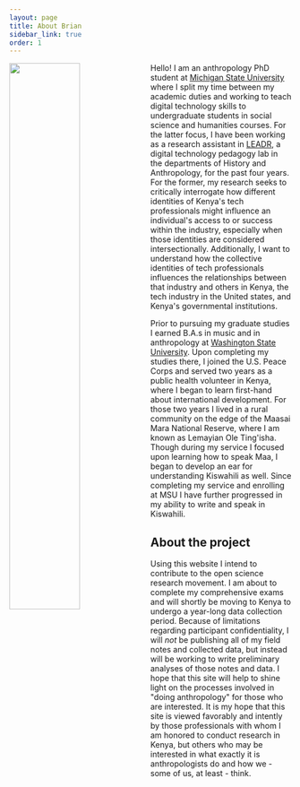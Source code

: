 ```yaml
---
layout: page
title: About Brian
sidebar_link: true
order: 1
---
```


<img src="{{ site.baseurl }}/assets/img/geyer-profile.jpg" style="width:50%;float:left;" />Hello! I am an anthropology PhD student at [Michigan State University](https://msu.edu) where I split my time between my academic duties and working to teach digital technology skills to undergraduate students in social science and humanities courses. For the latter focus, I have been working as a research assistant in [LEADR](http://leadr.msu.edu), a digital technology pedagogy lab in the departments of History and Anthropology, for the past four years. For the former, my research seeks to critically interrogate how different identities of Kenya's tech professionals might influence an individual's access to or success within the industry, especially when those identities are considered intersectionally. Additionally, I want to understand how the collective identities of tech professionals influences the relationships between that industry and others in Kenya, the tech industry in the United states, and Kenya's governmental institutions.

Prior to pursuing my graduate studies I earned B.A.s in music and in anthropology at [Washington State University](https://wsu.edu). Upon completing my studies there, I joined the U.S. Peace Corps and served two years as a public health volunteer in Kenya, where I began to learn first-hand about international development. For those two years I lived in a rural community on the edge of the Maasai Mara National Reserve, where I am known as Lemayian Ole Ting'isha. Though during my service I focused upon learning how to speak Maa, I began to develop an ear for understanding Kiswahili as well. Since completing my service and enrolling at MSU I have further progressed in my ability to write and speak in Kiswahili.

## About the project

Using this website I intend to contribute to the open science research movement. I am about to complete my comprehensive exams and will shortly be moving to Kenya to undergo a year-long data collection period. Because of limitations regarding participant confidentiality, I will _not_ be publishing all of my field notes and collected data, but instead will be working to write preliminary analyses of those notes and data. I hope that this site will help to shine light on the processes involved in "doing anthropology" for those who are interested. It is my hope that this site is viewed favorably and intently by those professionals with whom I am honored to conduct research in Kenya, but others who may be interested in what exactly it is anthropologists do and how we - some of us, at least - think.